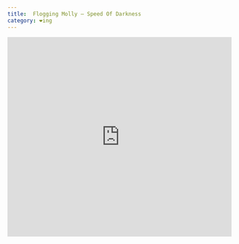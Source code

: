 ```yaml
---
title:  Flogging Molly – Speed Of Darkness
category: ❤ing
---
```


<div class="embed rich soundcloud">
    <iframe width="100%" height="450" scrolling="no" frameborder="no" src="https://w.soundcloud.com/player/?&amp;url=http%3A%2F%2Fapi.soundcloud.com%2Fplaylists%2F796269&amp;show_artwork=true&amp;visual=false&amp;hide_related=true&amp;show_user=true&amp;show_comments=false&amp;show_reposts=false&amp;auto_play=false"></iframe>
</div>
